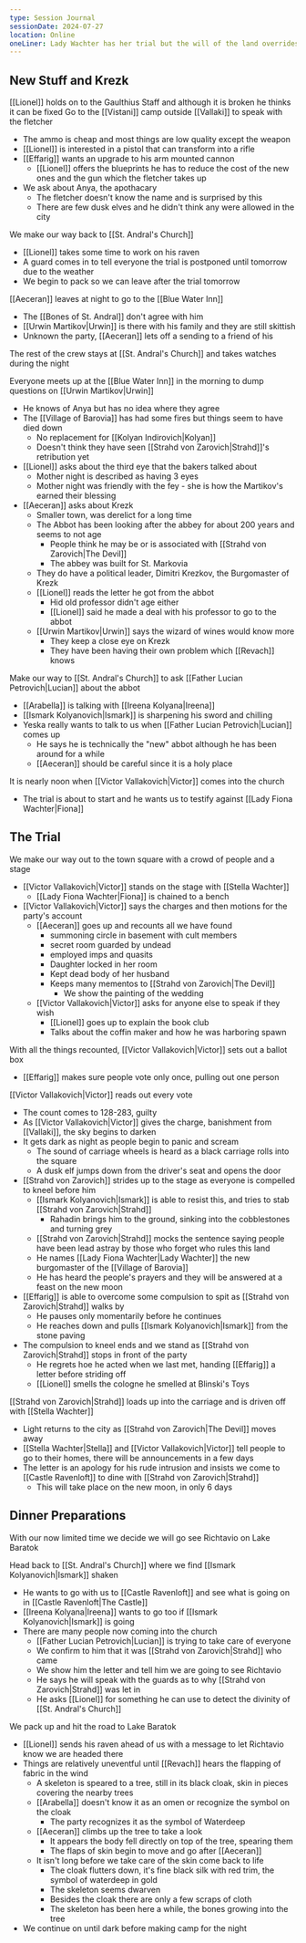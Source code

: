 ```yaml
---
type: Session Journal
sessionDate: 2024-07-27
location: Online 
oneLiner: Lady Wachter has her trial but the will of the land overrides justice
---
```

## New Stuff and Krezk
[[Lionel]] holds on to the Gaulthius Staff and although it is broken he thinks it can be fixed
Go to the [[Vistani]] camp outside [[Vallaki]] to speak with the fletcher
- The ammo is cheap and most things are low quality except the weapon
- [[Lionel]] is interested in a pistol that can transform into a rifle
- [[Effarig]] wants an upgrade to his arm mounted cannon
	- [[Lionel]] offers the blueprints he has to reduce the cost of the new ones and the gun which the fletcher takes up
- We ask about Anya, the apothacary
	- The fletcher doesn't know the name and is surprised by this 
	- There are few dusk elves and he didn't think any were allowed in the city

We make our way back to [[St. Andral's Church]]
- [[Lionel]] takes some time to work on his raven
- A guard comes in to tell everyone the trial is postponed until tomorrow due to the weather
- We begin to pack so we can leave after the trial tomorrow 

[[Aeceran]] leaves at night to go to the [[Blue Water Inn]]
- The [[Bones of St. Andral]] don't agree with him
- [[Urwin Martikov|Urwin]] is there with his family and they are still skittish
- Unknown the party, [[Aeceran]] lets off a sending to a friend of his

The rest of the crew stays at [[St. Andral's Church]] and takes watches during the night

Everyone meets up at the [[Blue Water Inn]] in the morning to dump questions on [[Urwin Martikov|Urwin]]
- He knows of Anya but has no idea where they agree
- The [[Village of Barovia]] has had some fires but things seem to have died down
	- No replacement for [[Kolyan Indirovich|Kolyan]] 
	- Doesn't think they have seen [[Strahd von Zarovich|Strahd]]'s retribution yet
- [[Lionel]] asks about the third eye that the bakers talked about
	- Mother night is described as having 3 eyes
	- Mother night was friendly with the fey - she is how the Martikov's earned their blessing
- [[Aeceran]] asks about Krezk
	- Smaller town, was derelict for a long time
	- The Abbot has been looking after the abbey for about 200 years and seems to not age 
		- People think he may be or is associated with [[Strahd von Zarovich|The Devil]]
		- The abbey was built for St. Markovia
	- They do have a political leader, Dimitri Krezkov, the Burgomaster of Krezk
	- [[Lionel]] reads the letter he got from the abbot
		- Hid old professor didn't age either
		- [[Lionel]] said he made a deal with his professor to go to the abbot
	- [[Urwin Martikov|Urwin]] says the wizard of wines would know more
		- They keep a close eye on Krezk
		- They have been having their own problem which [[Revach]] knows

Make our way to [[St. Andral's Church]] to ask [[Father Lucian Petrovich|Lucian]] about the abbot
- [[Arabella]] is talking with [[Ireena Kolyana|Ireena]]
- [[Ismark Kolyanovich|Ismark]] is sharpening his sword and chilling
- Yeska really wants to talk to us when [[Father Lucian Petrovich|Lucian]] comes up
	- He says he is technically the "new" abbot although he has been around for a while
	- [[Aeceran]] should be careful since it is a holy place

It is nearly noon when [[Victor Vallakovich|Victor]] comes into the church
- The trial is about to start and he wants us to testify against [[Lady Fiona Wachter|Fiona]]

## The Trial
We make our way out to the town square with a crowd of people and a stage
- [[Victor Vallakovich|Victor]] stands on the stage with [[Stella Wachter]]
	- [[Lady Fiona Wachter|Fiona]] is chained to a bench
- [[Victor Vallakovich|Victor]] says the charges and then motions for the party's account
	- [[Aeceran]] goes up and recounts all we have found
		- summoning circle in basement with cult members
		- secret room guarded by undead
		- employed imps and quasits
		- Daughter locked in her room
		- Kept dead body of her husband
		- Keeps many mementos to [[Strahd von Zarovich|The Devil]]
			- We show the painting of the wedding
	- [[Victor Vallakovich|Victor]] asks for anyone else to speak if they wish
		- [[Lionel]] goes up to explain the book club
		- Talks about the coffin maker and how he was harboring spawn

With all the things recounted, [[Victor Vallakovich|Victor]] sets out a ballot box
- [[Effarig]] makes sure people vote only once, pulling out one person

[[Victor Vallakovich|Victor]] reads out every vote
- The count comes to 128-283, guilty
- As [[Victor Vallakovich|Victor]] gives the charge, banishment from [[Vallaki]], the sky begins to darken
- It gets dark as night as people begin to panic and scream
	- The sound of carriage wheels is heard as a black carriage rolls into the square
	- A dusk elf jumps down from the driver's seat and opens the door
- [[Strahd von Zarovich]] strides up to the stage as everyone is compelled to kneel before him
	- [[Ismark Kolyanovich|Ismark]] is able to resist this, and tries to stab [[Strahd von Zarovich|Strahd]]
		- Rahadin brings him to the ground, sinking into the cobblestones and turning grey
	- [[Strahd von Zarovich|Strahd]] mocks the sentence saying people have been lead astray by those who forget who rules this land
	- He names [[Lady Fiona Wachter|Lady Wachter]] the new burgomaster of the [[Village of Barovia]]
	- He has heard the people's prayers and they will be answered at a feast on the new moon 
- [[Effarig]] is able to overcome some compulsion to spit as [[Strahd von Zarovich|Strahd]] walks by
	- He pauses only momentarily before he continues
	- He reaches down and pulls [[Ismark Kolyanovich|Ismark]] from the stone paving
- The compulsion to kneel ends and we stand as [[Strahd von Zarovich|Strahd]] stops in front of the party 
	- He regrets hoe he acted when we last met, handing [[Effarig]] a letter before striding off 
	- [[Lionel]] smells the cologne he smelled at Blinski's Toys

[[Strahd von Zarovich|Strahd]] loads up into the carriage and is driven off with [[Stella Wachter]]
- Light returns to the city as [[Strahd von Zarovich|The Devil]] moves away
- [[Stella Wachter|Stella]] and [[Victor Vallakovich|Victor]] tell people to go to their homes, there will be announcements in a few days
- The letter is an apology for his rude intrusion and insists we come to [[Castle Ravenloft]] to dine with [[Strahd von Zarovich|Strahd]]
	- This will take place on the new moon, in only 6 days

## Dinner Preparations
With our now limited time we decide we will go see Richtavio on Lake Baratok

Head back to [[St. Andral's Church]] where we find [[Ismark Kolyanovich|Ismark]] shaken
- He wants to go with us to [[Castle Ravenloft]] and see what is going on in [[Castle Ravenloft|The Castle]]
- [[Ireena Kolyana|Ireena]] wants to go too if [[Ismark Kolyanovich|Ismark]] is going
- There are many people now coming into the church 
	- [[Father Lucian Petrovich|Lucian]] is trying to take care of everyone 
	- We confirm to him that it was [[Strahd von Zarovich|Strahd]] who came 
	- We show him the letter and tell him we are going to see Richtavio
	- He says he will speak with the guards as to why [[Strahd von Zarovich|Strahd]] was let in
	- He asks [[Lionel]] for something he can use to detect the divinity of [[St. Andral's Church]]

We pack up and hit the road to Lake Baratok 
- [[Lionel]] sends his raven ahead of us with a message to let Richtavio know we are headed there
- Things are relatively uneventful until [[Revach]] hears the flapping of fabric in the wind 
	- A skeleton is speared to a tree, still in its black cloak, skin in pieces covering the nearby trees
	- [[Arabella]] doesn't know it as an omen or recognize the symbol on the cloak
		- The party recognizes it as the symbol of Waterdeep
	- [[Aeceran]] climbs up the tree to take a look 
		- It appears the body fell directly on top of the tree, spearing them 
		- The flaps of skin begin to move and go after [[Aeceran]]
	- It isn't long before we take care of the skin come back to life
		- The cloak flutters down, it's fine black silk with red trim, the symbol of waterdeep in gold 
		- The skeleton seems dwarven
		- Besides the cloak there are only a few scraps of cloth
		- The skeleton has been here a while, the bones growing into the tree 
- We continue on until dark before making camp for the night